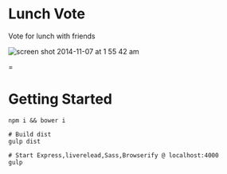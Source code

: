 # Lunch Vote 

Vote for lunch with friends

![screen shot 2014-11-07 at 1 55 42 am](https://cloud.githubusercontent.com/assets/523933/4949451/71b2de8a-6621-11e4-8700-c443bc168d83.png)


=

# Getting Started

```shell
npm i && bower i

# Build dist 
gulp dist

# Start Express,liverelead,Sass,Browserify @ localhost:4000
gulp 
```
